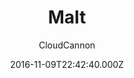 ---
title: Malt
github: https://github.com/CloudCannon/malt-jekyll-template
demo: https://whispering-boat.cloudvent.net/
author: CloudCannon
ssg:
  - Jekyll
cms:
  - Markdown
date: 2016-11-09T22:42:40.000Z
description: ':beers: Event marketing template for Jekyll'
draft: true
publish_date: '2016-11-09T22:42:40Z'
update_date: '2022-12-05T02:46:48Z'
github_star: 18
github_fork: 25
---